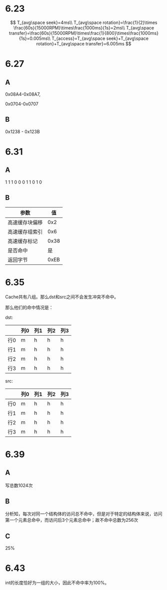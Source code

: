 # 6.23

$$
T_{avg\space seek}=4ms\\
T_{avg\space rotation}=\frac{1}{2}\times \frac{60s}{15000RPM}\times\frac{1000ms}{1s}=2ms\\
T_{avg\space transfer}=\frac{60s}{15000RPM}\times\frac{1}{800}\times\frac{1000ms}{1s}=0.005ms\\
T_{access}=T_{avg\space seek}+T_{avg\space rotation}+T_{avg\space transfer}=6.005ms
$$



# 6.27

## A

0x08A4-0x08A7,

0x0704-0x0707

## B

0x1238 - 0x123B 

# 6.31

## A

1 1 1 0 0 0 1 1 0 1 0

## B

| 参数           | 值   |
| -------------- | ---- |
| 高速缓存块偏移 | 0x2  |
| 高速缓存组索引 | 0x6  |
| 高速缓存标记   | 0x38 |
| 是否命中       | 是   |
| 返回字节       | 0xEB |

# 6.35

Cache共有八组。那么dst和src之间不会发生冲突不命中。

那么他们的命中情况是：

dst:

|      | 列0  | 列1  | 列2  | 列3  |
| ---- | ---- | ---- | ---- | ---- |
| 行0  | m    | h    | h    | h    |
| 行1  | m    | h    | h    | h    |
| 行2  | m    | h    | h    | h    |
| 行3  | m    | h    | h    | h    |

src:

|      | 列0  | 列1  | 列2  | 列3  |
| ---- | ---- | ---- | ---- | ---- |
| 行0  | m    | h    | h    | h    |
| 行1  | m    | h    | h    | h    |
| 行2  | m    | h    | h    | h    |
| 行3  | m    | h    | h    | h    |

# 6.39

## A

写总数1024次

## B

分析知，每次对同一个结构体的访问总不命中，但是对于特定的结构体来说，访问第一个元素总命中，而访问后3个元素总命中；故不命中总数为256次

## C

25%

# 6.43

int的长度恰好为一组的大小，因此不命中率为100%。